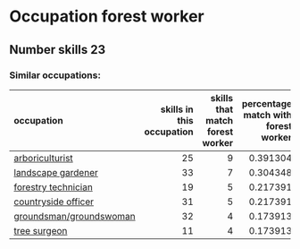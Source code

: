 # Occupation forest worker
## Number skills 23
### Similar occupations:
| occupation                                            |   skills in this occupation |   skills that match forest worker |   percentage match with forest worker |   skills not in forest worker |
|:------------------------------------------------------|----------------------------:|----------------------------------:|--------------------------------------:|------------------------------:|
| [arboriculturist](arboriculturist.md)                 |                          25 |                                 9 |                              0.391304 |                            16 |
| [landscape gardener](landscape_gardener.md)           |                          33 |                                 7 |                              0.304348 |                            26 |
| [forestry technician](forestry_technician.md)         |                          19 |                                 5 |                              0.217391 |                            14 |
| [countryside officer](countryside_officer.md)         |                          31 |                                 5 |                              0.217391 |                            26 |
| [groundsman/groundswoman](groundsman-groundswoman.md) |                          32 |                                 4 |                              0.173913 |                            28 |
| [tree surgeon](tree_surgeon.md)                       |                          11 |                                 4 |                              0.173913 |                             7 |
